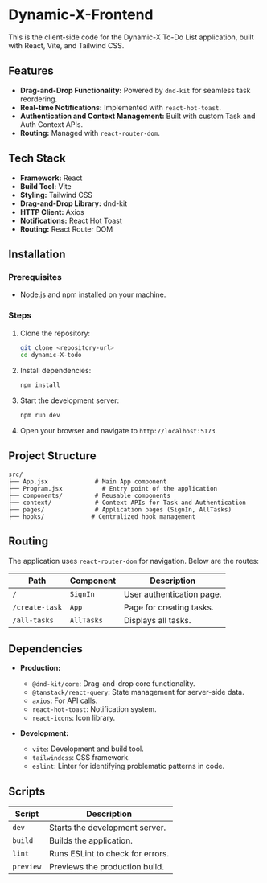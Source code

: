 # Dynamic-X-Frontend

This is the client-side code for the Dynamic-X To-Do List application, built with React, Vite, and Tailwind CSS.

## Features

- **Drag-and-Drop Functionality:** Powered by `dnd-kit` for seamless task reordering.
- **Real-time Notifications:** Implemented with `react-hot-toast`.
- **Authentication and Context Management:** Built with custom Task and Auth Context APIs.
- **Routing:** Managed with `react-router-dom`.

## Tech Stack

- **Framework:** React
- **Build Tool:** Vite
- **Styling:** Tailwind CSS
- **Drag-and-Drop Library:** dnd-kit
- **HTTP Client:** Axios
- **Notifications:** React Hot Toast
- **Routing:** React Router DOM

## Installation

### Prerequisites

- Node.js and npm installed on your machine.

### Steps

1. Clone the repository:

   ```bash
   git clone <repository-url>
   cd dynamic-X-todo
   ```

2. Install dependencies:

   ```bash
   npm install
   ```

3. Start the development server:

   ```bash
   npm run dev
   ```

4. Open your browser and navigate to `http://localhost:5173`.

## Project Structure

```plaintext
src/
├── App.jsx             # Main App component
├── Program.jsx           # Entry point of the application
├── components/         # Reusable components
├── context/            # Context APIs for Task and Authentication
├── pages/              # Application pages (SignIn, AllTasks)
├── hooks/             # Centralized hook management
```

## Routing

The application uses `react-router-dom` for navigation. Below are the routes:

| Path           | Component  | Description               |
| -------------- | ---------- | ------------------------- |
| `/`            | `SignIn`   | User authentication page. |
| `/create-task` | `App`      | Page for creating tasks.  |
| `/all-tasks`   | `AllTasks` | Displays all tasks.       |

## Dependencies

- **Production:**

  - `@dnd-kit/core`: Drag-and-drop core functionality.
  - `@tanstack/react-query`: State management for server-side data.
  - `axios`: For API calls.
  - `react-hot-toast`: Notification system.
  - `react-icons`: Icon library.

- **Development:**
  - `vite`: Development and build tool.
  - `tailwindcss`: CSS framework.
  - `eslint`: Linter for identifying problematic patterns in code.

## Scripts

| Script    | Description                      |
| --------- | -------------------------------- |
| `dev`     | Starts the development server.   |
| `build`   | Builds the application.          |
| `lint`    | Runs ESLint to check for errors. |
| `preview` | Previews the production build.   |

 
 

